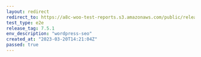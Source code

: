 ```yaml
---
layout: redirect
redirect_to: https://a8c-woo-test-reports.s3.amazonaws.com/public/release/7.5.1/wordpress-seo/e2e/index.html
test_type: e2e
release_tag: 7.5.1
env_description: "wordpress-seo"
created_at: "2023-03-20T14:21:04Z"
passed: true
---
```

